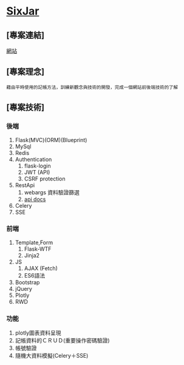 # [SixJar](http://sixjar.ddns.net/)
## [專案連結]
[網站](http://sixjar.ddns.net/)
## [專案理念]
	藉由平時使用的記帳方法，訓練新觀念與技術的開發，完成一個網站前後端技術的了解

## [專案技術]

### 後端
1. Flask(MVC)(ORM)(Blueprint) 
2. MySql
3. Redis
4. Authentication
	1. flask-login
	2. JWT (API)
	3. CSRF protection
5. RestApi 
	1. webargs 資料驗證篩選
	2. [api docs](http://sixjar.ddns.net/apispec/)
6. Celery
7. SSE

### 前端
1. Template,Form 
	1. Flask-WTF
	2. Jinja2
2. JS
	1. AJAX (Fetch)
	2. ES6語法
3. Bootstrap
4. jQuery
5. Plotly
6. RWD

### 功能
1. plotly圖表資料呈現
2. 記帳資料的ＣＲＵＤ(重要操作密碼驗證)
3. 帳號驗證
4. 隨機大資料模擬(Celery＋SSE)

